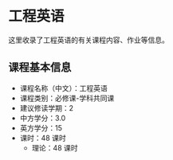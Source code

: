 # 工程英语

这里收录了工程英语的有关课程内容、作业等信息。

## 课程基本信息

- 课程名称（中文）：工程英语
- 课程类别：必修课-学科共同课
- 建议修读学期：2
- 中方学分：3.0
- 英方学分：15
- 课时：48 课时
  - 理论：48 课时